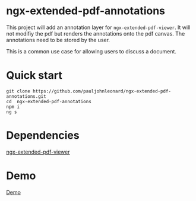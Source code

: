 # ngx-extended-pdf-annotations

This project will add an annotation layer for `ngx-extended-pdf-viewer`. It will not modifiy the pdf but renders the annotations onto the pdf canvas. The annotations
need to be stored by the user.

This is a common use case for allowing users to discuss a document.

# Quick start 

```
git clone https://github.com/pauljohnleonard/ngx-extended-pdf-annotations.git
cd  ngx-extended-pdf-annotations
npm i 
ng s
```

# Dependencies

[ngx-extended-pdf-viewer](https://github.com/stephanrauh/ngx-extended-pdf-viewer)

# Demo

[Demo](http://ngx-annotations.s3-website-eu-west-1.amazonaws.com/)